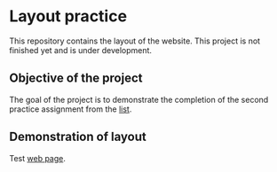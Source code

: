 # Layout practice

This repository contains the layout of the website. This project is not finished yet and is under development.

## Objective of the project

The goal of the project is to demonstrate the completion of the second practice assignment from the [list](https://rizzoma.com/topic/d5c429337bcaa70548fb5aeedee6d92b/0_b_8ndo_78h6s/).

## Demonstration of layout

Test [web page](/dist/index.html).
